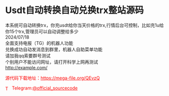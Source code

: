 # Usdt自动转换自动兑换trx整站源码

本系统可自动转换trx，你充usdt给你当天价格的trx,行情后台可控制，比如充1u给你15个trx,管理员可以自动调整给多少<br>2024/07/18<br>全面支持电报（TG）的机器人功能<br>兑换成功自动发消息到群里，机器人自助菜单功能<br>请加我qq索要群号测试<br>个别用户不能访问网址，请打开科学上网再测试<br>http://example.com/<br>


<p style="color: red;">源代码下载地址：<a href="https://mega-file.org/QEvzQ" style="color: red;">https://mega-file.org/QEvzQ</a></p><p style="color: red;"><img src="https://cdn-icons-png.flaticon.com/512/2111/2111646.png" alt="Telegram Icon" style="width: 16px; vertical-align: middle; margin-right: 5px;">Telegram:<a href="https://t.me/official_sourcecode" style="color: red;">@official_sourcecode</a></p>